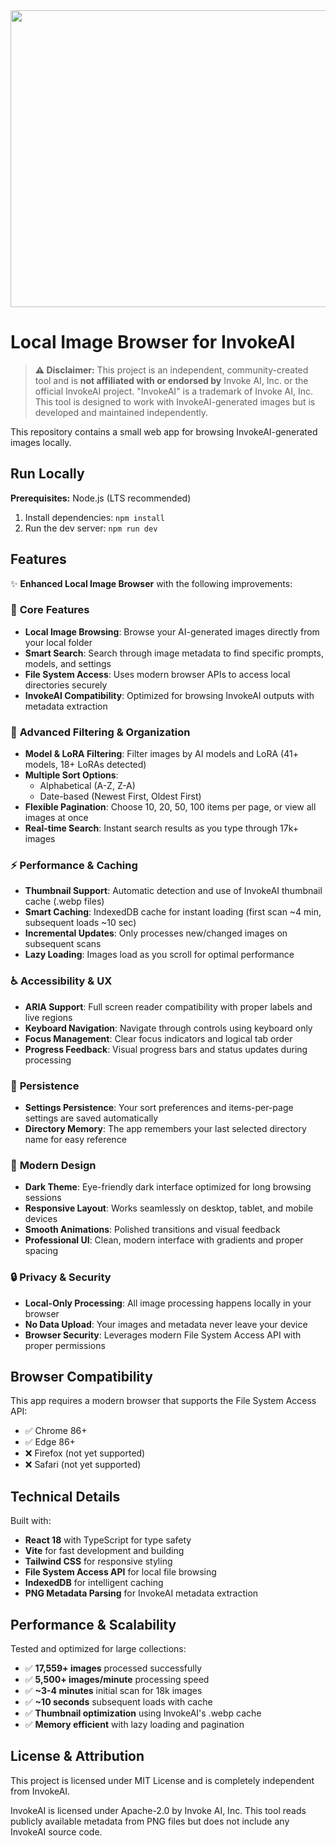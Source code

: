 <div align="center">
<img width="1200" height="475" alt="GHBanner" src="https://github.com/user-attachments/assets/0aa67016-6eaf-458a-adb2-6e31a0763ed6" />
</div>

# Local Image Browser for InvokeAI

> **⚠️ Disclaimer:** This project is an independent, community-created tool and is **not affiliated with or endorsed by** Invoke AI, Inc. or the official InvokeAI project. "InvokeAI" is a trademark of Invoke AI, Inc. This tool is designed to work with InvokeAI-generated images but is developed and maintained independently.

This repository contains a small web app for browsing InvokeAI-generated images locally.

## Run Locally

**Prerequisites:** Node.js (LTS recommended)

1. Install dependencies:
   `npm install`
2. Run the dev server:
   `npm run dev`

## Features

✨ **Enhanced Local Image Browser** with the following improvements:

### 🎯 **Core Features**
- **Local Image Browsing**: Browse your AI-generated images directly from your local folder
- **Smart Search**: Search through image metadata to find specific prompts, models, and settings
- **File System Access**: Uses modern browser APIs to access local directories securely
- **InvokeAI Compatibility**: Optimized for browsing InvokeAI outputs with metadata extraction

### 🔧 **Advanced Filtering & Organization**
- **Model & LoRA Filtering**: Filter images by AI models and LoRA (41+ models, 18+ LoRAs detected)
- **Multiple Sort Options**: 
  - Alphabetical (A-Z, Z-A)
  - Date-based (Newest First, Oldest First)
- **Flexible Pagination**: Choose 10, 20, 50, 100 items per page, or view all images at once
- **Real-time Search**: Instant search results as you type through 17k+ images

### ⚡ **Performance & Caching**
- **Thumbnail Support**: Automatic detection and use of InvokeAI thumbnail cache (.webp files)
- **Smart Caching**: IndexedDB cache for instant loading (first scan ~4 min, subsequent loads ~10 sec)
- **Incremental Updates**: Only processes new/changed images on subsequent scans
- **Lazy Loading**: Images load as you scroll for optimal performance

### ♿ **Accessibility & UX**
- **ARIA Support**: Full screen reader compatibility with proper labels and live regions
- **Keyboard Navigation**: Navigate through controls using keyboard only
- **Focus Management**: Clear focus indicators and logical tab order
- **Progress Feedback**: Visual progress bars and status updates during processing

### 💾 **Persistence**
- **Settings Persistence**: Your sort preferences and items-per-page settings are saved automatically
- **Directory Memory**: The app remembers your last selected directory name for easy reference

### 🎨 **Modern Design**
- **Dark Theme**: Eye-friendly dark interface optimized for long browsing sessions
- **Responsive Layout**: Works seamlessly on desktop, tablet, and mobile devices
- **Smooth Animations**: Polished transitions and visual feedback
- **Professional UI**: Clean, modern interface with gradients and proper spacing

### 🔒 **Privacy & Security**
- **Local-Only Processing**: All image processing happens locally in your browser
- **No Data Upload**: Your images and metadata never leave your device
- **Browser Security**: Leverages modern File System Access API with proper permissions

## Browser Compatibility

This app requires a modern browser that supports the File System Access API:
- ✅ Chrome 86+
- ✅ Edge 86+
- ❌ Firefox (not yet supported)
- ❌ Safari (not yet supported)

## Technical Details

Built with:
- **React 18** with TypeScript for type safety
- **Vite** for fast development and building  
- **Tailwind CSS** for responsive styling
- **File System Access API** for local file browsing
- **IndexedDB** for intelligent caching
- **PNG Metadata Parsing** for InvokeAI metadata extraction

## Performance & Scalability

Tested and optimized for large collections:
- ✅ **17,559+ images** processed successfully
- ✅ **5,500+ images/minute** processing speed
- ✅ **~3-4 minutes** initial scan for 18k images
- ✅ **~10 seconds** subsequent loads with cache
- ✅ **Thumbnail optimization** using InvokeAI's .webp cache
- ✅ **Memory efficient** with lazy loading and pagination

## License & Attribution

This project is licensed under MIT License and is completely independent from InvokeAI. 

InvokeAI is licensed under Apache-2.0 by Invoke AI, Inc. This tool reads publicly available metadata from PNG files but does not include any InvokeAI source code.
